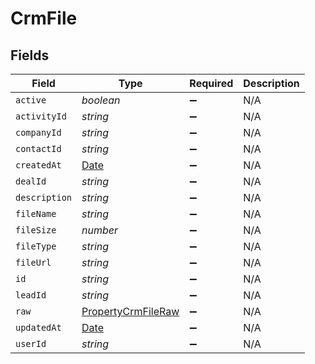 # CrmFile


## Fields

| Field                                                                                         | Type                                                                                          | Required                                                                                      | Description                                                                                   |
| --------------------------------------------------------------------------------------------- | --------------------------------------------------------------------------------------------- | --------------------------------------------------------------------------------------------- | --------------------------------------------------------------------------------------------- |
| `active`                                                                                      | *boolean*                                                                                     | :heavy_minus_sign:                                                                            | N/A                                                                                           |
| `activityId`                                                                                  | *string*                                                                                      | :heavy_minus_sign:                                                                            | N/A                                                                                           |
| `companyId`                                                                                   | *string*                                                                                      | :heavy_minus_sign:                                                                            | N/A                                                                                           |
| `contactId`                                                                                   | *string*                                                                                      | :heavy_minus_sign:                                                                            | N/A                                                                                           |
| `createdAt`                                                                                   | [Date](https://developer.mozilla.org/en-US/docs/Web/JavaScript/Reference/Global_Objects/Date) | :heavy_minus_sign:                                                                            | N/A                                                                                           |
| `dealId`                                                                                      | *string*                                                                                      | :heavy_minus_sign:                                                                            | N/A                                                                                           |
| `description`                                                                                 | *string*                                                                                      | :heavy_minus_sign:                                                                            | N/A                                                                                           |
| `fileName`                                                                                    | *string*                                                                                      | :heavy_minus_sign:                                                                            | N/A                                                                                           |
| `fileSize`                                                                                    | *number*                                                                                      | :heavy_minus_sign:                                                                            | N/A                                                                                           |
| `fileType`                                                                                    | *string*                                                                                      | :heavy_minus_sign:                                                                            | N/A                                                                                           |
| `fileUrl`                                                                                     | *string*                                                                                      | :heavy_minus_sign:                                                                            | N/A                                                                                           |
| `id`                                                                                          | *string*                                                                                      | :heavy_minus_sign:                                                                            | N/A                                                                                           |
| `leadId`                                                                                      | *string*                                                                                      | :heavy_minus_sign:                                                                            | N/A                                                                                           |
| `raw`                                                                                         | [PropertyCrmFileRaw](../../models/shared/propertycrmfileraw.md)                               | :heavy_minus_sign:                                                                            | N/A                                                                                           |
| `updatedAt`                                                                                   | [Date](https://developer.mozilla.org/en-US/docs/Web/JavaScript/Reference/Global_Objects/Date) | :heavy_minus_sign:                                                                            | N/A                                                                                           |
| `userId`                                                                                      | *string*                                                                                      | :heavy_minus_sign:                                                                            | N/A                                                                                           |